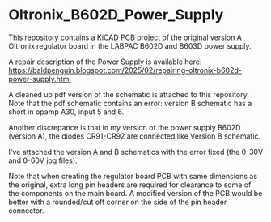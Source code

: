 # Oltronix_B602D_Power_Supply

This repository contains a KiCAD PCB project of the original version A Oltronix regulator board in the LABPAC B602D and B603D power supply.

A repair description of the Power Supply is available here: https://baldpenguin.blogspot.com/2025/02/repairing-oltronix-b602d-power-supply.html

A cleaned up pdf version of the schematic is attached to this repository. Note that the pdf schematic contains an error: version B schematic has a short in opamp A30, input 5 and 6. 

Another discrepance is that in my version of the power supply B602D (version A), the diodes CR91-CR92 are connected like Version B schematic.

I've attached the version A and B schematics with the error fixed (the 0-30V and 0-60V jpg files).

Note that when creating the regulator board PCB with same dimensions as the original, extra long pin headers are required for clearance to some of the components on the main board. A modified version of the PCB would be better with a rounded/cut off corner on the side of the pin header connector.
